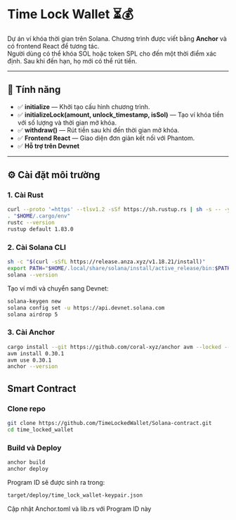 # Time Lock Wallet ⏳💰  
Dự án ví khóa thời gian trên Solana. Chương trình được viết bằng **Anchor** và có frontend React để tương tác.  
Người dùng có thể khóa SOL hoặc token SPL cho đến một thời điểm xác định. Sau khi đến hạn, họ mới có thể rút tiền.  

---

## 🚀 Tính năng
- ✅ **initialize** — Khởi tạo cấu hình chương trình.  
- ✅ **initializeLock(amount, unlock_timestamp, isSol)** — Tạo ví khóa tiền với số lượng và thời gian mở khóa.  
- ✅ **withdraw()** — Rút tiền sau khi đến thời gian mở khóa.  
- ✅ **Frontend React** — Giao diện đơn giản kết nối với Phantom.  
- ✅ **Hỗ trợ trên Devnet**  

---

## ⚙️ Cài đặt môi trường

### 1. Cài Rust
```bash
curl --proto '=https' --tlsv1.2 -sSf https://sh.rustup.rs | sh -s -- -y
. "$HOME/.cargo/env"
rustc --version
rustup default 1.83.0
```
### 2. Cài Solana CLI
```bash
sh -c "$(curl -sSfL https://release.anza.xyz/v1.18.21/install)"
export PATH="$HOME/.local/share/solana/install/active_release/bin:$PATH"
solana --version
```
Tạo ví mới và chuyển sang Devnet:
```bash
solana-keygen new
solana config set -u https://api.devnet.solana.com
solana airdrop 5
```
### 3. Cài Anchor
```bash
cargo install --git https://github.com/coral-xyz/anchor avm --locked --force
avm install 0.30.1
avm use 0.30.1
anchor --version
```
## Smart Contract 
### Clone repo 
```bash
git clone https://github.com/TimeLockedWallet/Solana-contract.git
cd time_locked_wallet
```
### Build và Deploy
```bash
anchor build
anchor deploy
```
Program ID sẽ được sinh ra trong:
```bash
target/deploy/time_lock_wallet-keypair.json
```
Cập nhật Anchor.toml và lib.rs với Program ID này
